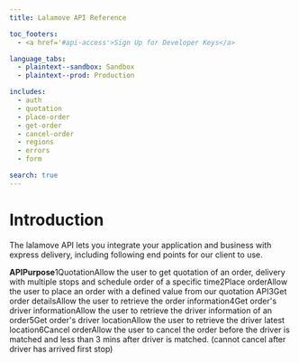 ```yaml
---
title: Lalamove API Reference

toc_footers:
  - <a href='#api-access'>Sign Up for Developer Keys</a>

language_tabs:
  - plaintext--sandbox: Sandbox
  - plaintext--prod: Production

includes:
  - auth
  - quotation
  - place-order
  - get-order
  - cancel-order
  - regions
  - errors
  - form

search: true
---
```


# Introduction

The lalamove API lets you integrate your application and business with express delivery, including following end points for our client to use.

**APIPurpose**1QuotationAllow the user to get quotation of an order, delivery with multiple stops and schedule order of a specific time2Place orderAllow the user to place an order with a defined value from our quotation API3Get order detailsAllow the user to retrieve the order information4Get order's driver informationAllow the user to retrieve the driver information of an order5Get order's driver locationAllow the user to retrieve the driver latest location6Cancel orderAllow the user to cancel the order before the driver is matched and less than 3 mins after driver is matched. (cannot cancel after driver has arrived first stop)

